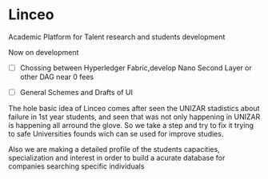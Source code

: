 # Linceo
Academic Platform for Talent research and students development

Now on development
- [ ] Chossing between Hyperledger Fabric,develop Nano Second Layer or other DAG near 0 fees
- [ ] General Schemes and Drafts of UI

  
The hole basic idea of Linceo comes after seen the UNIZAR stadistics about failure in 1st year students,
and seen that was not only happening in UNIZAR is happening all arround the glove.
So we take a step and try to fix it trying to safe Universities founds wich can se used for improve studies.

Also we are making a detailed profile of the students capacities, specialization and interest in order to
build a acurate database for companies searching specific individuals
